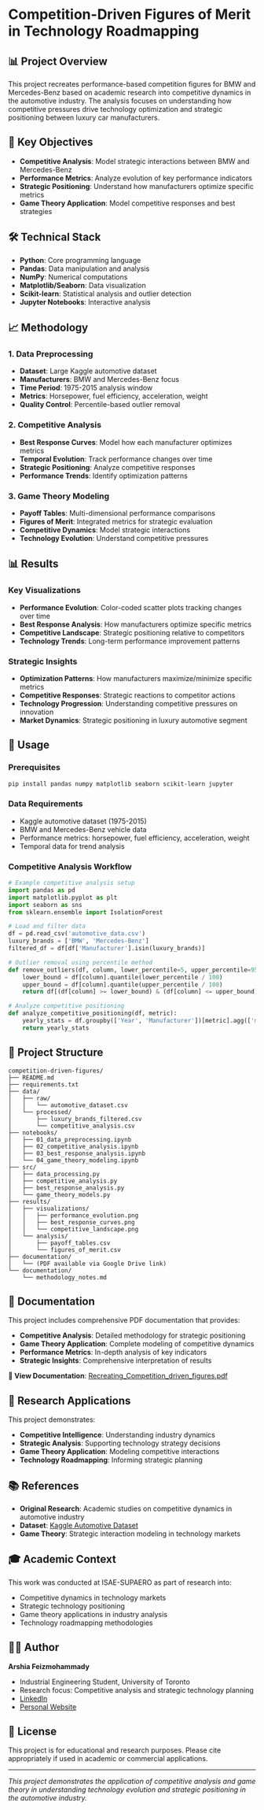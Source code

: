 # Competition-Driven Figures of Merit in Technology Roadmapping

## 📊 Project Overview

This project recreates performance-based competition figures for BMW and Mercedes-Benz based on academic research into competitive dynamics in the automotive industry. The analysis focuses on understanding how competitive pressures drive technology optimization and strategic positioning between luxury car manufacturers.

## 🎯 Key Objectives

- **Competitive Analysis**: Model strategic interactions between BMW and Mercedes-Benz
- **Performance Metrics**: Analyze evolution of key performance indicators
- **Strategic Positioning**: Understand how manufacturers optimize specific metrics
- **Game Theory Application**: Model competitive responses and best strategies

## 🛠️ Technical Stack

- **Python**: Core programming language
- **Pandas**: Data manipulation and analysis
- **NumPy**: Numerical computations
- **Matplotlib/Seaborn**: Data visualization
- **Scikit-learn**: Statistical analysis and outlier detection
- **Jupyter Notebooks**: Interactive analysis

## 📈 Methodology

### 1. Data Preprocessing
- **Dataset**: Large Kaggle automotive dataset
- **Manufacturers**: BMW and Mercedes-Benz focus
- **Time Period**: 1975-2015 analysis window
- **Metrics**: Horsepower, fuel efficiency, acceleration, weight
- **Quality Control**: Percentile-based outlier removal

### 2. Competitive Analysis
- **Best Response Curves**: Model how each manufacturer optimizes metrics
- **Temporal Evolution**: Track performance changes over time
- **Strategic Positioning**: Analyze competitive responses
- **Performance Trends**: Identify optimization patterns

### 3. Game Theory Modeling
- **Payoff Tables**: Multi-dimensional performance comparisons
- **Figures of Merit**: Integrated metrics for strategic evaluation
- **Competitive Dynamics**: Model strategic interactions
- **Technology Evolution**: Understand competitive pressures

## 📊 Results

### Key Visualizations
- **Performance Evolution**: Color-coded scatter plots tracking changes over time
- **Best Response Analysis**: How manufacturers optimize specific metrics
- **Competitive Landscape**: Strategic positioning relative to competitors
- **Technology Trends**: Long-term performance improvement patterns

### Strategic Insights
- **Optimization Patterns**: How manufacturers maximize/minimize specific metrics
- **Competitive Responses**: Strategic reactions to competitor actions
- **Technology Progression**: Understanding competitive pressures on innovation
- **Market Dynamics**: Strategic positioning in luxury automotive segment

## 🚀 Usage

### Prerequisites
```bash
pip install pandas numpy matplotlib seaborn scikit-learn jupyter
```

### Data Requirements
- Kaggle automotive dataset (1975-2015)
- BMW and Mercedes-Benz vehicle data
- Performance metrics: horsepower, fuel efficiency, acceleration, weight
- Temporal data for trend analysis

### Competitive Analysis Workflow
```python
# Example competitive analysis setup
import pandas as pd
import matplotlib.pyplot as plt
import seaborn as sns
from sklearn.ensemble import IsolationForest

# Load and filter data
df = pd.read_csv('automotive_data.csv')
luxury_brands = ['BMW', 'Mercedes-Benz']
filtered_df = df[df['Manufacturer'].isin(luxury_brands)]

# Outlier removal using percentile method
def remove_outliers(df, column, lower_percentile=5, upper_percentile=95):
    lower_bound = df[column].quantile(lower_percentile / 100)
    upper_bound = df[column].quantile(upper_percentile / 100)
    return df[(df[column] >= lower_bound) & (df[column] <= upper_bound)]

# Analyze competitive positioning
def analyze_competitive_positioning(df, metric):
    yearly_stats = df.groupby(['Year', 'Manufacturer'])[metric].agg(['mean', 'max', 'min'])
    return yearly_stats
```

## 📁 Project Structure

```
competition-driven-figures/
├── README.md
├── requirements.txt
├── data/
│   ├── raw/
│   │   └── automotive_dataset.csv
│   └── processed/
│       ├── luxury_brands_filtered.csv
│       └── competitive_analysis.csv
├── notebooks/
│   ├── 01_data_preprocessing.ipynb
│   ├── 02_competitive_analysis.ipynb
│   ├── 03_best_response_analysis.ipynb
│   └── 04_game_theory_modeling.ipynb
├── src/
│   ├── data_processing.py
│   ├── competitive_analysis.py
│   ├── best_response_analysis.py
│   └── game_theory_models.py
├── results/
│   ├── visualizations/
│   │   ├── performance_evolution.png
│   │   ├── best_response_curves.png
│   │   └── competitive_landscape.png
│   └── analysis/
│       ├── payoff_tables.csv
│       └── figures_of_merit.csv
├── documentation/
│   └── (PDF available via Google Drive link)
└── documentation/
    └── methodology_notes.md
```

## 📄 Documentation

This project includes comprehensive PDF documentation that provides:
- **Competitive Analysis**: Detailed methodology for strategic positioning
- **Game Theory Application**: Complete modeling of competitive dynamics
- **Performance Metrics**: In-depth analysis of key indicators
- **Strategic Insights**: Comprehensive interpretation of results

**📖 View Documentation**: [Recreating_Competition_driven_figures.pdf](https://drive.google.com/file/d/1oD91m2wcz8SscpBb8LsGMIxGsNeQ2J45/view?usp=sharing)

## 🔬 Research Applications

This project demonstrates:
- **Competitive Intelligence**: Understanding industry dynamics
- **Strategic Analysis**: Supporting technology strategy decisions
- **Game Theory Application**: Modeling competitive interactions
- **Technology Roadmapping**: Informing strategic planning

## 📚 References

- **Original Research**: Academic studies on competitive dynamics in automotive industry
- **Dataset**: [Kaggle Automotive Dataset](https://www.kaggle.com/datasets/CooperUnion/car-dataset)
- **Game Theory**: Strategic interaction modeling in technology markets

## 🎓 Academic Context

This work was conducted at ISAE-SUPAERO as part of research into:
- Competitive dynamics in technology markets
- Strategic technology positioning
- Game theory applications in industry analysis
- Technology roadmapping methodologies

## 👨‍💻 Author

**Arshia Feizmohammady**
- Industrial Engineering Student, University of Toronto
- Research focus: Competitive analysis and strategic technology planning
- [LinkedIn](https://linkedin.com/in/arshiafeiz)
- [Personal Website](https://arshiafeizmohammady.com)

## 📄 License

This project is for educational and research purposes. Please cite appropriately if used in academic or commercial applications.

---

*This project demonstrates the application of competitive analysis and game theory in understanding technology evolution and strategic positioning in the automotive industry.*
